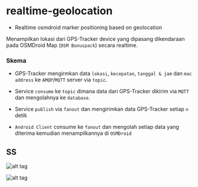 # realtime-geolocation
* Realtime osmdroid marker positioning based on geolocation

Menampilkan lokasi dari GPS-Tracker device yang dipasang dikendaraan pada OSMDroid Map (`OSM Bonuspack`) secara realtime.

### Skema

* GPS-Tracker mengirmkan data `lokasi`, `kecepatan`, `tanggal & jam` dan `mac address` ke `AMQP`/`MQTT` server via `topic`.

* Service `consume` ke `topic` dimana data dari GPS-Tracker dikirim via `MQTT` dan mengolahnya ke `database`.

* Service `publish` via `fanout` dan mengirimkan data GPS-Tracker setiap `n` detik

* `Android Client` consume ke `fanout` dan mengolah setiap data yang diterima kemudian menampilkannya di `OSMDroid`

## SS

![alt tag](https://github.com/pptik/realtime-geolocation/blob/master/01.gif?raw=true)

![alt tag](https://github.com/pptik/realtime-geolocation/blob/master/02.gif?raw=true)
